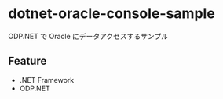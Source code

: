 # dotnet-oracle-console-sample
ODP.NET で Oracle にデータアクセスするサンプル

## Feature
- .NET Framework
- ODP.NET

